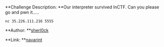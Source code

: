 **Challenge Description: **Our interpreter survived InCTF. Can you please go and pwn it.....

`nc 35.226.111.216 5555`

**Author: **<a href="https://twitter.com/sherl0ck__">sherl0ck</a>

**Link: **<a href="https://drive.google.com/file/d/13Iw5GoAJv6AJvrjEEpKVO_DvGQl52syq/view?usp=sharing">navarint</a>